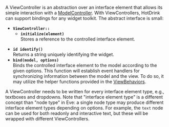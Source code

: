 A ViewController is an abstraction over an interface element that allows its simple interaction with a [ModelController](ModelController.md). With ViewControllers, HotDrink can support bindings for any widget toolkit. The abstract interface is small:

  * **`ViewController::`**
    * **`initialize(element)`** <br> Stores a reference to the controlled interface element.<br>
<ul><li><b><code>id identify()</code></b> <br> Returns a string uniquely identifying the widget.<br>
</li><li><b><code>bind(model, options)</code></b> <br> Binds the controlled interface element to the model according to the given options. This function will establish event handlers for synchronizing information between the model and the view. To do so, it may utilize the helper functions provided in the <a href='ViewBehaviors.md'>ViewBehaviors</a>.</li></ul></li></ul>

A ViewController needs to be written for every interface element type, e.g., textboxes and dropdowns. Note that "interface element type" is a different concept than "node type" in Eve: a single node type may produce different interface element types depending on options. For example, the <code>text</code> node can be used for both readonly and interactive text, but these will be wrapped with different ViewControllers.